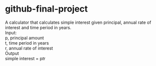 # github-final-project

A calculator that calculates simple interest given principal, annual rate of interest and time period in years. <br>
Input:<br>
     p, principal amount<br>
     t, time period in years<br>
     r, annual rate of interest<br>
Output<br>
     simple interest = p*t*r
